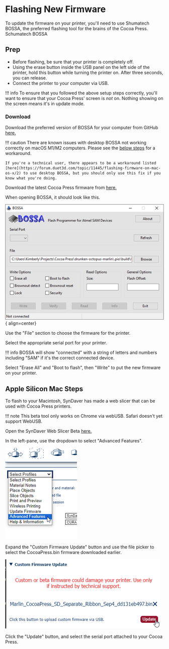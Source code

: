 # Flashing New Firmware

To update the firmware on your printer, you'll need to use Shumatech BOSSA, the preferred flashing tool for the brains of the Cocoa Press.  Schumatech BOSSA

## Prep

- Before flashing, be sure that your printer is completely off.
- Using the erase button inside the USB panel on the left side of the printer, hold this button while turning the printer on.  After three seconds, you can release.
- Connect the printer to your computer via USB.

<!-- TODO Add printer hardware button photo -->

!!! info
    To ensure that you followed the above setup steps correctly, you'll want to ensure that your Cocoa Press' screen is *not* on.  Nothing showing on the screen means it's in update mode.

### Download

Download the preferred version of BOSSA for your computer from GitHub [here.](https://github.com/shumatech/BOSSA/releases)

!!! caution
    There are known issues with desktop BOSSA not working correctly on macOS M1/M2 computers.  Please see the [below steps](#apple-silicon-mac-steps) for a workaround.

    If you're a technical user, there appears to be a workaround listed [here](https://forum.duet3d.com/topic/11445/flashing-firmware-on-mac-os-x/2) to use desktop BOSSA, but you should only use this fix if you know what you're doing.

Download the latest Cocoa Press firmware from [here.](#) <!-- TODO ADD FIRMWARE LINK -->

When opening BOSSA, it should look like this.  

![](../img/flashing_firmware/bossa_1.png){ align=center}

Use the "File" section to choose the firmware for the printer.  

Select the appropriate serial port for your printer.  

!!! info
    BOSSA will show "connected" with a string of letters and numbers including "SAM" if it's the correct connected device.  

Select "Erase All" and "Boot to flash", then "Write" to put the new firmware on your printer.

## Apple Silicon Mac Steps

To flash to your Macintosh, SynDaver has made a web slicer that can be used with Cocoa Press printers.

!!! note
    This beta tool only works on Chrome via webUSB.  Safari doesn't yet support WebUSB.

Open the SynDaver Web Slicer Beta [here.](https://syndaverco.github.io/slicer-beta/)

In the left-pane, use the dropdown to select "Advanced Features".

![](../img/flashing_firmware/syndaverflash-menu.png)

Expand the "Custom Firmware Update" button and use the file picker to select the CocoaPress.bin firmware downloaded earlier.

![](../img/flashing_firmware/syndaverflash_selectfile.png)

Click the "Update" button, and select the serial port attached to your Cocoa Press.

<!-- TODO: Add Chrome menu of flashing it. -->